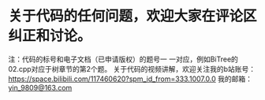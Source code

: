 # 关于代码的任何问题，欢迎大家在评论区纠正和讨论。
注：代码的标号和电子文档（已申请版权）的题号一 一对应，例如BiTree的02.cpp对应于树章节的第2个题。
关于代码的视频讲解，欢迎关注我的b站账号：https://space.bilibili.com/117460620?spm_id_from=333.1007.0.0
我的邮箱：yin_9809@163.com
